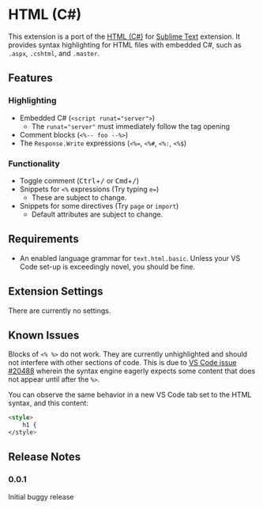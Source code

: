 # HTML (C#)

This extension is a port of the [HTML (C#)][hcs-st] for [Sublime Text][st] extension. It provides syntax highlighting for HTML files with embedded C#, such as `.aspx`, `.cshtml`, and `.master`.

## Features

### Highlighting

- Embedded C# (`<script runat="server">`)
    + The `runat="server"` must immediately follow the tag opening
- Comment blocks (`<%-- foo --%>`)
- The `Response.Write` expressions (`<%=`, `<%#`, `<%:`, `<%$`)

### Functionality

- Toggle comment (<kbd>Ctrl</kbd>+<kbd>/</kbd> or <kbd>Cmd</kbd>+<kbd>/</kbd>)
- Snippets for `<%` expressions (Try typing `e=`)
    + These are subject to change.
- Snippets for some directives (Try `page` or `import`)
    + Default attributes are subject to change.

## Requirements

- An enabled language grammar for `text.html.basic`. Unless your VS Code set-up is exceedingly novel, you should be fine.

## Extension Settings

There are currently no settings.

## Known Issues

Blocks of `<% %>` do not work. They are currently unhighlighted and should not interfere with other sections of code. This is due to [VS Code issue #20488][vscode-20488] wherein the syntax engine eagerly expects some content that does not appear until after the `%>`.

You can observe the same behavior in a new VS Code tab set to the HTML syntax, and this content:

``` html
<style>
    h1 {
</style>
```

## Release Notes

### 0.0.1

Initial buggy release

[hcs-st]: https://packagecontrol.io/packages/HTML%20(C%23)
[st]: https://www.sublimetext.com/
[vscode-20488]: https://github.com/Microsoft/vscode/issues/20488
